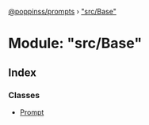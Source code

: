 [@poppinss/prompts](../README.md) › ["src/Base"](_src_base_.md)

# Module: "src/Base"

## Index

### Classes

* [Prompt](../classes/_src_base_.prompt.md)
